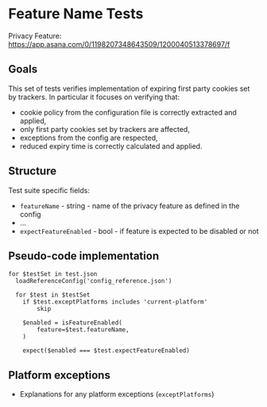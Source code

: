 # Feature Name Tests

Privacy Feature: https://app.asana.com/0/1198207348643509/1200040513378697/f

## Goals

This set of tests verifies implementation of expiring first party cookies set by trackers. In particular it focuses on verifying that:

- cookie policy from the configuration file is correctly extracted and applied,
- only first party cookies set by trackers are affected,
- exceptions from the config are respected,
- reduced expiry time is correctly calculated and applied.

## Structure

Test suite specific fields:

- `featureName` - string - name of the privacy feature as defined in the config
- …
- `expectFeatureEnabled` - bool - if feature is expected to be disabled or not

## Pseudo-code implementation

```
for $testSet in test.json
  loadReferenceConfig('config_reference.json')

  for $test in $testSet
    if $test.exceptPlatforms includes 'current-platform'
        skip

    $enabled = isFeatureEnabled(
        feature=$test.featureName,
    )

    expect($enabled === $test.expectFeatureEnabled)
```

## Platform exceptions

- Explanations for any platform exceptions (`exceptPlatforms`)
